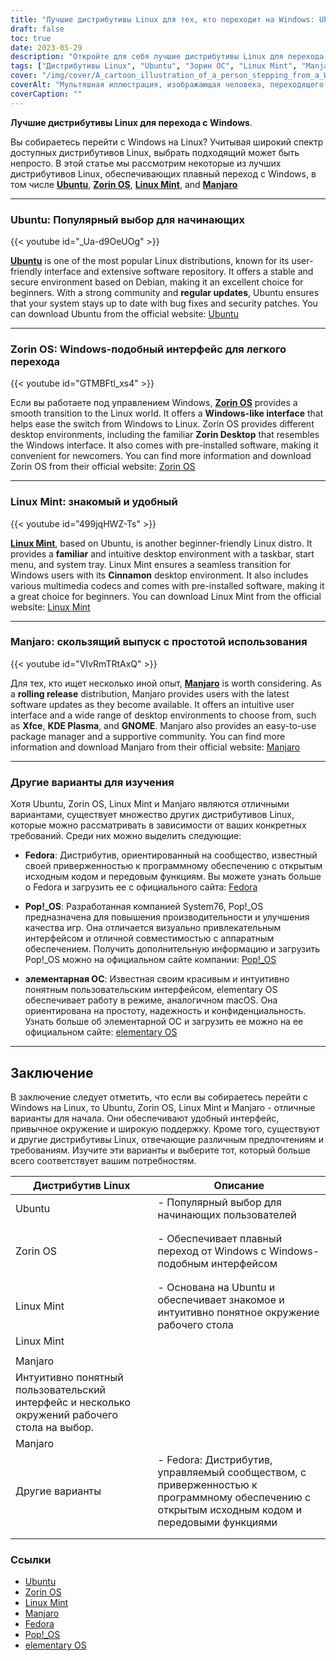 ```yaml
---
title: "Лучшие дистрибутивы Linux для тех, кто переходит на Windows: Ubuntu, Zorin OS, Mint и другие"
draft: false
toc: true
date: 2023-05-29
description: "Откройте для себя лучшие дистрибутивы Linux для перехода с Windows, включая такие популярные варианты, как Ubuntu, Zorin OS и Linux Mint, обеспечивающие плавную и удобную работу."
tags: ["Дистрибутивы Linux", "Ubuntu", "Зорин ОС", "Linux Mint", "Manjaro", "Переключатель Windows", "Linux для начинающих", "Операционная система Linux", "Загрузка Ubuntu", "Скачать Zorin OS", "Загрузка Linux Mint", "Manjaro скачать", "Среды рабочего стола Linux", "Скользящий выпуск Linux", "Linux-сообщество", "Поддержка Linux", "Репозиторий программного обеспечения Linux", "Документация по Linux", "Пользовательский интерфейс Linux", "Менеджер пакетов Linux", "Переход с Windows на Linux", "Windows-подобный интерфейс", "Альтернативы Linux по сравнению с Windows", "Удобные для пользователя дистрибутивы Linux", "Сравнение дистрибутивов Linux", "Руководство по миграции на Linux", "Linux для пользователей Windows", "Руководство по установке Linux", "Особенности дистрибутива Linux", "Преимущества Linux", "Совместимость Linux с приложениями Windows"]
cover: "/img/cover/A_cartoon_illustration_of_a_person_stepping_from_a_Windows.png"
coverAlt: "Мультяшная иллюстрация, изображающая человека, переходящего от логотипа Windows к логотипу Linux с плавным переходом"
coverCaption: ""
---
```


**Лучшие дистрибутивы Linux для перехода с Windows**.

Вы собираетесь перейти с Windows на Linux? Учитывая широкий спектр доступных дистрибутивов Linux, выбрать подходящий может быть непросто. В этой статье мы рассмотрим некоторые из лучших дистрибутивов Linux, обеспечивающих плавный переход с Windows, в том числе [**Ubuntu**](https://ubuntu.com/download), [**Zorin OS**](https://zorinos.com/), [**Linux Mint**](https://linuxmint.com/download.php), and [**Manjaro**](https://manjaro.org/)

______

### Ubuntu: Популярный выбор для начинающих

{{< youtube id="_Ua-d9OeUOg" >}}

[**Ubuntu**](https://ubuntu.com/download) is one of the most popular Linux distributions, known for its user-friendly interface and extensive software repository. It offers a stable and secure environment based on Debian, making it an excellent choice for beginners. With a strong community and **regular updates**, Ubuntu ensures that your system stays up to date with bug fixes and security patches. You can download Ubuntu from the official website: [Ubuntu](https://ubuntu.com/download)

______

### Zorin OS: Windows-подобный интерфейс для легкого перехода

{{< youtube id="GTMBFtl_xs4" >}}

Если вы работаете под управлением Windows, [**Zorin OS**](https://zorinos.com/) provides a smooth transition to the Linux world. It offers a **Windows-like interface** that helps ease the switch from Windows to Linux. Zorin OS provides different desktop environments, including the familiar **Zorin Desktop** that resembles the Windows interface. It also comes with pre-installed software, making it convenient for newcomers. You can find more information and download Zorin OS from their official website: [Zorin OS](https://zorinos.com/)

______

### Linux Mint: знакомый и удобный

{{< youtube id="499jqHWZ-Ts" >}}

[**Linux Mint**](https://linuxmint.com/download.php), based on Ubuntu, is another beginner-friendly Linux distro. It provides a **familiar** and intuitive desktop environment with a taskbar, start menu, and system tray. Linux Mint ensures a seamless transition for Windows users with its **Cinnamon** desktop environment. It also includes various multimedia codecs and comes with pre-installed software, making it a great choice for beginners. You can download Linux Mint from the official website: [Linux Mint](https://linuxmint.com/download.php)

______

### Manjaro: скользящий выпуск с простотой использования

{{< youtube id="VIvRmTRtAxQ" >}}

Для тех, кто ищет несколько иной опыт, [**Manjaro**](https://manjaro.org/) is worth considering. As a **rolling release** distribution, Manjaro provides users with the latest software updates as they become available. It offers an intuitive user interface and a wide range of desktop environments to choose from, such as **Xfce**, **KDE Plasma**, and **GNOME**. Manjaro also provides an easy-to-use package manager and a supportive community. You can find more information and download Manjaro from their official website: [Manjaro](https://manjaro.org/)

______

### Другие варианты для изучения

Хотя Ubuntu, Zorin OS, Linux Mint и Manjaro являются отличными вариантами, существует множество других дистрибутивов Linux, которые можно рассматривать в зависимости от ваших конкретных требований. Среди них можно выделить следующие:

- **Fedora**: Дистрибутив, ориентированный на сообщество, известный своей приверженностью к программному обеспечению с открытым исходным кодом и передовым функциям. Вы можете узнать больше о Fedora и загрузить ее с официального сайта: [Fedora](https://getfedora.org/)

- **Pop!_OS**: Разработанная компанией System76, Pop!_OS предназначена для повышения производительности и улучшения качества игр. Она отличается визуально привлекательным интерфейсом и отличной совместимостью с аппаратным обеспечением. Получить дополнительную информацию и загрузить Pop!_OS можно на официальном сайте компании: [Pop!_OS](https://pop.system76.com/)

- **элементарная ОС**: Известная своим красивым и интуитивно понятным пользовательским интерфейсом, elementary OS обеспечивает работу в режиме, аналогичном macOS. Она ориентирована на простоту, надежность и конфиденциальность. Узнать больше об элементарной ОС и загрузить ее можно на ее официальном сайте: [elementary OS](https://elementary.io/)

______

## Заключение

В заключение следует отметить, что если вы собираетесь перейти с Windows на Linux, то Ubuntu, Zorin OS, Linux Mint и Manjaro - отличные варианты для начала. Они обеспечивают удобный интерфейс, привычное окружение и широкую поддержку. Кроме того, существуют и другие дистрибутивы Linux, отвечающие различным предпочтениям и требованиям. Изучите эти варианты и выберите тот, который больше всего соответствует вашим потребностям.

| Дистрибутив Linux | Описание |
|----------------|-----------------------------------------------------------------------------------------------------------------------------------------------------|
| Ubuntu | - Популярный выбор для начинающих пользователей |
| | | - Удобный интерфейс и обширный репозиторий программного обеспечения |
| | | - Регулярные обновления и сильная поддержка сообщества | |
| Zorin OS | - Обеспечивает плавный переход от Windows с Windows-подобным интерфейсом | | | | - Предлагает различные среды рабочего стола.
| | | - Предлагает различные окружения рабочего стола, включая привычный Zorin Desktop, напоминающий интерфейс Windows | | | | - Поставляется с предварительной подготовкой.
| | | - Поставляется с предустановленным программным обеспечением для удобства работы |
| Linux Mint | - Основана на Ubuntu и обеспечивает знакомое и интуитивно понятное окружение рабочего стола |
Linux Mint | | | - Обеспечивает плавный переход для пользователей Windows благодаря окружению рабочего стола Cinnamon | | | | | - Включает в себя мультимедийные средства и программы.
| | | - Включает различные мультимедийные кодеки и предустановленное программное обеспечение | |
Manjaro | | - Дистрибутив со скользящим выпуском и последними обновлениями программного обеспечения |
| Интуитивно понятный пользовательский интерфейс и несколько окружений рабочего стола на выбор.
Manjaro | | - Простой в использовании менеджер пакетов и поддерживающее сообщество | |
| Другие варианты | - Fedora: Дистрибутив, управляемый сообществом, с приверженностью к программному обеспечению с открытым исходным кодом и передовыми функциями | | | - Fedora.
| | | - Pop!_OS: Разработан для повышения производительности и игровых возможностей, визуально привлекательный интерфейс, отличная совместимость с аппаратным обеспечением | |
| | | - Элементарная ОС: Красивый и интуитивно понятный пользовательский интерфейс, ориентированный на простоту, надежность и конфиденциальность | | | - elementary OS: Красивый и интуитивно понятный пользовательский интерфейс, ориентированный на простоту, надежность и конфиденциальность.

### Ссылки

- [Ubuntu](https://ubuntu.com/download)
- [Zorin OS](https://zorinos.com/)
- [Linux Mint](https://linuxmint.com/download.php)
- [Manjaro](https://manjaro.org/)
- [Fedora](https://getfedora.org/)
- [Pop!_OS](https://pop.system76.com/)
- [elementary OS](https://elementary.io/)
